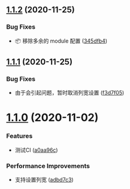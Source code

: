 ## [1.1.2](https://github.com/d2-projects/vue-table-export/compare/v1.1.1...v1.1.2) (2020-11-25)


### Bug Fixes

* :package: 移除多余的 module 配置 ([345dfb4](https://github.com/d2-projects/vue-table-export/commit/345dfb497137bf2d8ec860ada361751b4e21b078))

## [1.1.1](https://github.com/d2-projects/vue-table-export/compare/v1.1.0...v1.1.1) (2020-11-25)


### Bug Fixes

* 由于会引起问题，暂时取消列宽设置 ([f3d7f05](https://github.com/d2-projects/vue-table-export/commit/f3d7f051f2ee74294e6f4b7229492bd560b73245))

# [1.1.0](https://github.com/d2-projects/vue-table-export/compare/v1.0.1...v1.1.0) (2020-11-02)


### Features

* 测试CI ([a0aa96c](https://github.com/d2-projects/vue-table-export/commit/a0aa96c1fb79be3b8475f2324f2776c18259614f))


### Performance Improvements

* 支持设置列宽 ([adbd7c3](https://github.com/d2-projects/vue-table-export/commit/adbd7c35aa172d0b7e9eda9455bdda2d3db466e3))
